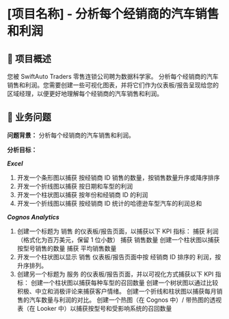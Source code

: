 # [项目名称] - 分析每个经销商的汽车销售和利润

## 📖 项目概述
您被 SwiftAuto Traders 零售连锁公司聘为数据科学家。
分析每个经销商的汽车销售和利润。您需要创建一些可视化图表，并将它们作为仪表板/报告呈现给您的区域经理，以便更好地理解每个经销商的汽车销售和利润。

## 🎯 业务问题

**问题背景：**
分析每个经销商的汽车销售和利润。

**分析目标：**

***Excel***

1. 开发一个条形图以捕获 按经销商 ID 销售的数量，按销售数量升序或降序排序
2. 开发一个折线图以捕获 按日期和车型的利润
3. 开发一个柱状图以捕获 按年份和经销商 ID 的利润
4. 开发一个折线图以捕获 按经销商 ID 统计的哈德逊车型汽车的利润总和

***Cognos Analytics***

1. 创建一个标题为 销售 的仪表板/报告页面，以捕获以下 KPI 指标：
捕获 利润（格式化为百万美元，保留 1 位小数）
捕获 销售数量
创建一个柱状图以捕获 按型号销售的数量
捕获 平均销售数量
2. 开发一个柱状图以显示 销售 仪表板/报告页面中按 经销商 ID 排序的 利润，按升序排列。
3. 创建另一个标题为 服务 的仪表板/报告页面，并以可视化方式捕获以下 KPI 指标：
创建一个柱状图以捕获每种车型的召回数量
创建一个树状图以通过比较积极、中立和消极评论来捕获客户情绪。
创建一个折线和柱状图以捕获每月销售的汽车数量与利润的对比。
创建一个热图（在 Cognos 中）/ 带热图的透视表（在 Looker 中）以捕获按型号和受影响系统的召回数量

